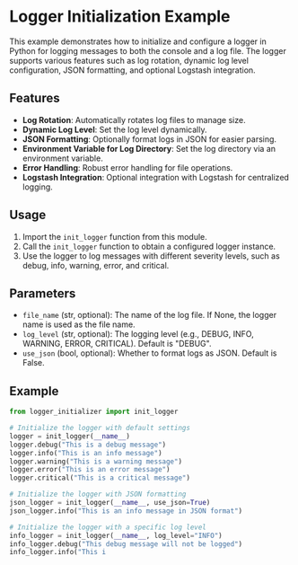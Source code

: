 # Logger Initialization Example

This example demonstrates how to initialize and configure a logger in Python for logging messages to both the console and a log file. The logger supports various features such as log rotation, dynamic log level configuration, JSON formatting, and optional Logstash integration.

## Features

- **Log Rotation**: Automatically rotates log files to manage size.
- **Dynamic Log Level**: Set the log level dynamically.
- **JSON Formatting**: Optionally format logs in JSON for easier parsing.
- **Environment Variable for Log Directory**: Set the log directory via an environment variable.
- **Error Handling**: Robust error handling for file operations.
- **Logstash Integration**: Optional integration with Logstash for centralized logging.

## Usage

1. Import the `init_logger` function from this module.
2. Call the `init_logger` function to obtain a configured logger instance.
3. Use the logger to log messages with different severity levels, such as debug, info, warning, error, and critical.

## Parameters

- `file_name` (str, optional): The name of the log file. If None, the logger name is used as the file name.
- `log_level` (str, optional): The logging level (e.g., DEBUG, INFO, WARNING, ERROR, CRITICAL). Default is "DEBUG".
- `use_json` (bool, optional): Whether to format logs as JSON. Default is False.

## Example

```python
from logger_initializer import init_logger

# Initialize the logger with default settings
logger = init_logger(__name__)
logger.debug("This is a debug message")
logger.info("This is an info message")
logger.warning("This is a warning message")
logger.error("This is an error message")
logger.critical("This is a critical message")

# Initialize the logger with JSON formatting
json_logger = init_logger(__name__, use_json=True)
json_logger.info("This is an info message in JSON format")

# Initialize the logger with a specific log level
info_logger = init_logger(__name__, log_level="INFO")
info_logger.debug("This debug message will not be logged")
info_logger.info("This i
